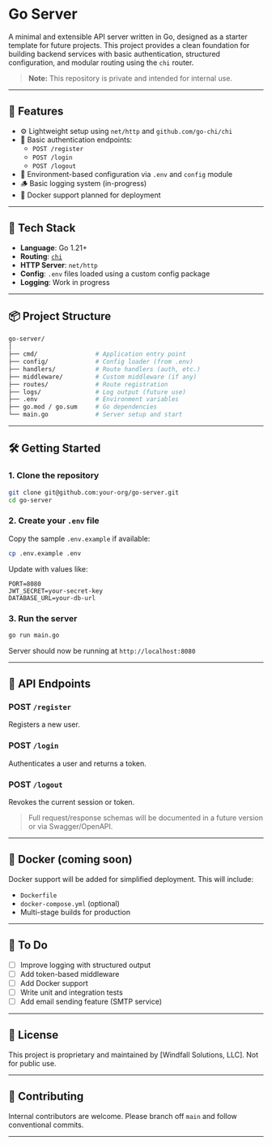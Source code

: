 # Go Server

A minimal and extensible API server written in Go, designed as a
starter template for future projects. This project provides a clean
foundation for building backend services with basic authentication,
structured configuration, and modular routing using the `chi` router.

> **Note:** This repository is private and intended for internal use.

---

## 🚀 Features

- ⚙️ Lightweight setup using `net/http` and `github.com/go-chi/chi`
- 🔐 Basic authentication endpoints:
  - `POST /register`
  - `POST /login`
  - `POST /logout`
- 📁 Environment-based configuration via `.env` and `config` module
- 🪵 Basic logging system (in-progress)
- 🐳 Docker support planned for deployment

---

## 🧱 Tech Stack

- **Language**: Go 1.21+
- **Routing**: [`chi`](https://github.com/go-chi/chi)
- **HTTP Server**: `net/http`
- **Config**: `.env` files loaded using a custom config package
- **Logging**: Work in progress

---

## 📦 Project Structure

```bash
go-server/
│
├── cmd/                # Application entry point
├── config/             # Config loader (from .env)
├── handlers/           # Route handlers (auth, etc.)
├── middleware/         # Custom middleware (if any)
├── routes/             # Route registration
├── logs/               # Log output (future use)
├── .env                # Environment variables
├── go.mod / go.sum     # Go dependencies
└── main.go             # Server setup and start
```

---

## 🛠️ Getting Started

### 1. Clone the repository

```bash
git clone git@github.com:your-org/go-server.git
cd go-server
```

### 2. Create your `.env` file

Copy the sample `.env.example` if available:

```bash
cp .env.example .env
```

Update with values like:

```env
PORT=8080
JWT_SECRET=your-secret-key
DATABASE_URL=your-db-url
```

### 3. Run the server

```bash
go run main.go
```

Server should now be running at `http://localhost:8080`

---

## 📮 API Endpoints

### POST `/register`

Registers a new user.

### POST `/login`

Authenticates a user and returns a token.

### POST `/logout`

Revokes the current session or token.

> Full request/response schemas will be documented in a future version or via Swagger/OpenAPI.

---

## 🐳 Docker (coming soon)

Docker support will be added for simplified deployment. This will include:

- `Dockerfile`
- `docker-compose.yml` (optional)
- Multi-stage builds for production

---

## 📌 To Do

- [ ] Improve logging with structured output
- [ ] Add token-based middleware
- [ ] Add Docker support
- [ ] Write unit and integration tests
- [ ] Add email sending feature (SMTP service)

---

## 📄 License

This project is proprietary and maintained by [Windfall Solutions, LLC].
Not for public use.

---

## 🤝 Contributing

Internal contributors are welcome.
Please branch off `main` and follow conventional commits.

---
